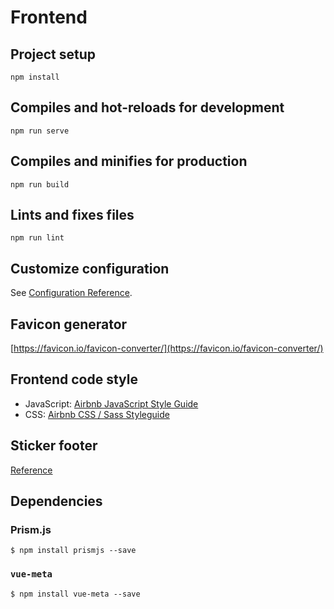 # Frontend

## Project setup

```
npm install
```

## Compiles and hot-reloads for development

```
npm run serve
```

## Compiles and minifies for production

```
npm run build
```

## Lints and fixes files

```
npm run lint
```

## Customize configuration

See [Configuration Reference](https://cli.vuejs.org/config/).

## Favicon generator

[https://favicon.io/favicon-converter/](https://favicon.io/favicon-converter/)

## Frontend code style

- JavaScript: [Airbnb JavaScript Style Guide](https://github.com/airbnb/javascript)
- CSS: [Airbnb CSS / Sass Styleguide](https://github.com/airbnb/css)

## Sticker footer

[Reference](https://matthewjamestaylor.com/bottom-footer)

## Dependencies

### Prism.js

```shell
$ npm install prismjs --save
```

### `vue-meta`

```shell
$ npm install vue-meta --save
```
